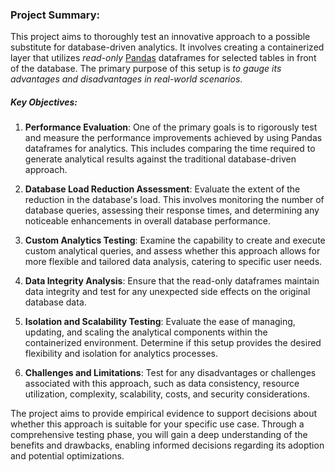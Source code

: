 ### Project Summary:

This project aims to thoroughly test an innovative approach to a possible substitute for database-driven analytics. It involves creating a containerized layer that utilizes *read-only* [Pandas](https://pandas.pydata.org/) dataframes for selected tables in front of the database. The primary purpose of this setup is *to gauge its advantages and disadvantages in real-world scenarios*.

##### Key Objectives:

1. **Performance Evaluation**: One of the primary goals is to rigorously test and measure the performance improvements achieved by using Pandas dataframes for analytics. This includes comparing the time required to generate analytical results against the traditional database-driven approach.

2. **Database Load Reduction Assessment**: Evaluate the extent of the reduction in the database's load. This involves monitoring the number of database queries, assessing their response times, and determining any noticeable enhancements in overall database performance.

3. **Custom Analytics Testing**: Examine the capability to create and execute custom analytical queries, and assess whether this approach allows for more flexible and tailored data analysis, catering to specific user needs.

4. **Data Integrity Analysis**: Ensure that the read-only dataframes maintain data integrity and test for any unexpected side effects on the original database data.

5. **Isolation and Scalability Testing**: Evaluate the ease of managing, updating, and scaling the analytical components within the containerized environment. Determine if this setup provides the desired flexibility and isolation for analytics processes.

6. **Challenges and Limitations**: Test for any disadvantages or challenges associated with this approach, such as data consistency, resource utilization, complexity, scalability, costs, and security considerations.

The project aims to provide empirical evidence to support decisions about whether this approach is suitable for your specific use case. Through a comprehensive testing phase, you will gain a deep understanding of the benefits and drawbacks, enabling informed decisions regarding its adoption and potential optimizations.
